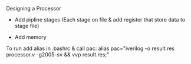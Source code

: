 Designing a Processor

- Add pipline stages (Each stage on file & add register that store data to stage file)

- Add memory

To run add alias in .bashrc & call pac:
alias pac="iverilog -o result.res processor.v -g2005-sv && vvp result.res;"

